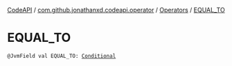 [CodeAPI](../../index.md) / [com.github.jonathanxd.codeapi.operator](../index.md) / [Operators](index.md) / [EQUAL_TO](.)

# EQUAL_TO

`@JvmField val EQUAL_TO: `[`Conditional`](../-operator/-conditional/index.md)
